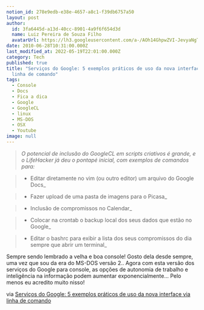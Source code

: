 ```yaml
---
notion_id: 278e9edb-e38e-4657-a8c1-f39db6757a50
layout: post
author:
  id: 3fa6445d-a13d-40cc-8901-4a9f6f654d3d
  name: Luiz Pereira de Souza Filho
  avatarUrl: https://lh3.googleusercontent.com/a-/AOh14GhpwZVI-JevyaNgTdlrOT6YN20cI6V9Kxtq38Ij8AQ=s100
date: 2010-06-28T10:31:00.000Z
last_modified_at: 2022-05-19T22:01:00.000Z
category: Tech
published: true
title: "Serviços do Google: 5 exemplos práticos de uso da nova interface via
  linha de comando"
tags:
  - Console
  - Docs
  - Fica a dica
  - Google
  - GoogleCL
  - linux
  - MS-DOS
  - OSX
  - Youtube
image: null
---
```


> _O potencial de inclusão do GoogleCL em scripts criativos é grande, e o LifeHacker já deu o pontapé inicial, com exemplos de comandos para:_

>

> * Editar diretamente no vim (ou outro editor) um arquivo do Google Docs_

> * Fazer upload de uma pasta de imagens para o Picasa_

> * Inclusão de compromissos no Calendar_

> * Colocar na crontab o backup local dos seus dados que estão no Google_

> * Editar o bashrc para exibir a lista dos seus compromissos do dia sempre que abrir um terminal_

Sempre sendo lembrado a velha e boa console! Gosto dela desde sempre, uma vez que sou da era do MS-DOS versão 2.. Agora com esta versão dos serviços do Google para console, as opções de autonomia de trabalho e inteligência na informação podem aumentar exponencialmente... Pelo menos eu acredito muito nisso!

via [Serviços do Google: 5 exemplos práticos de uso da nova interface via linha de comando](http://br-linux.org/2010/google-5-exemplos-praticos-de-uso-da-nova-interface-via-linha-de-comando/)

